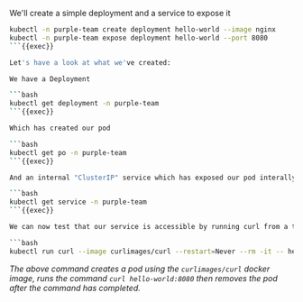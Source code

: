 
We'll create a simple deployment and a service to expose it

```bash
kubectl -n purple-team create deployment hello-world --image nginx
kubectl -n purple-team expose deployment hello-world --port 8080
```{{exec}}

Let's have a look at what we've created:

We have a Deployment

```bash
kubectl get deployment -n purple-team
```{{exec}}

Which has created our pod

```bash
kubectl get po -n purple-team
```{{exec}}

And an internal "ClusterIP" service which has exposed our pod interally on port 8080

```bash
kubectl get service -n purple-team
```{{exec}}

We can now test that our service is accessible by running curl from a temporary pod

```bash
kubectl run curl --image curlimages/curl --restart=Never --rm -it -- hello-world:8080
```

*The above command creates a pod using the `curlimages/curl` docker image, runs the command `curl hello-world:8080` then removes the pod after the command has completed.*